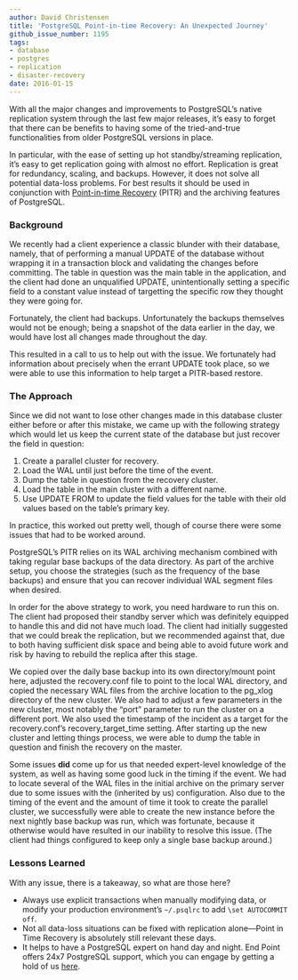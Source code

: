 ```yaml
---
author: David Christensen
title: 'PostgreSQL Point-in-time Recovery: An Unexpected Journey'
github_issue_number: 1195
tags:
- database
- postgres
- replication
- disaster-recovery
date: 2016-01-15
---
```


With all the major changes and improvements to PostgreSQL’s native replication system through the last few major releases, it’s easy to forget that there can be benefits to having some of the tried-and-true functionalities from older PostgreSQL versions in place.

In particular, with the ease of setting up hot standby/​streaming replication, it’s easy to get replication going with almost no effort. Replication is great for redundancy, scaling, and backups. However, it does not solve all potential data-loss problems. For best results it should be used in conjunction with [Point-in-time Recovery](https://www.postgresql.org/docs/current/static/continuous-archiving.html) (PITR) and the archiving features of PostgreSQL.

### Background

We recently had a client experience a classic blunder with their database, namely, that of performing a manual UPDATE of the database without wrapping it in a transaction block and validating the changes before committing. The table in question was the main table in the application, and the client had done an unqualified UPDATE, unintentionally setting a specific field to a constant value instead of targetting the specific row they thought they were going for.

Fortunately, the client had backups. Unfortunately the backups themselves would not be enough; being a snapshot of the data earlier in the day, we would have lost all changes made throughout the day.

This resulted in a call to us to help out with the issue. We fortunately had information about precisely when the errant UPDATE took place, so we were able to use this information to help target a PITR-based restore.

### The Approach

Since we did not want to lose other changes made in this database cluster either before or after this mistake, we came up with the following strategy which would let us keep the current state of the database but just recover the field in question:

1. Create a parallel cluster for recovery.
2. Load the WAL until just before the time of the event.
3. Dump the table in question from the recovery cluster.
4. Load the table in the main cluster with a different name.
5. Use UPDATE FROM to update the field values for the table with their old values based on the table’s primary key.

In practice, this worked out pretty well, though of course there were some issues that had to be worked around.

PostgreSQL’s PITR relies on its WAL archiving mechanism combined with taking regular base backups of the data directory. As part of the archive setup, you choose the strategies (such as the frequency of the base backups) and ensure that you can recover individual WAL segment files when desired.

In order for the above strategy to work, you need hardware to run this on. The client had proposed their standby server which was definitely equipped to handle this and did not have much load. The client had initially suggested that we could break the replication, but we recommended against that, due to both having sufficient disk space and being able to avoid future work and risk by having to rebuild the replica after this stage.

We copied over the daily base backup into its own directory/​mount point here, adjusted the recovery.conf file to point to the local WAL directory, and copied the necessary WAL files from the archive location to the pg_xlog directory of the new cluster. We also had to adjust a few parameters in the new cluster, most notably the “port” parameter to run the cluster on a different port. We also used the timestamp of the incident as a target for the recovery.conf’s recovery_target_time setting. After starting up the new cluster and letting things process, we were able to dump the table in question and finish the recovery on the master.

Some issues **did** come up for us that needed expert-level knowledge of the system, as well as having some good luck in the timing if the event. We had to locate several of the WAL files in the initial archive on the primary server due to some issues with the (inherited by us) configuration. Also due to the timing of the event and the amount of time it took to create the parallel cluster, we successfully were able to create the new instance before the next nightly base backup was run, which was fortunate, because it otherwise would have resulted in our inability to resolve this issue. (The client had things configured to keep only a single base backup around.)

### Lessons Learned

With any issue, there is a takeaway, so what are those here?

- Always use explicit transactions when manually modifying data, or modify your production environment’s `~/.psqlrc` to add `\set AUTOCOMMIT off`.
- Not all data-loss situations can be fixed with replication alone—​Point in Time Recovery is absolutely still relevant these days.
- It helps to have a PostgreSQL expert on hand day and night. End Point offers 24x7 PostgreSQL support, which you can engage by getting a hold of us [here](/contact).
